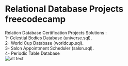 # Relational Database Projects freecodecamp

Relation Database Certification Projects Solutions :
<br />
1- Celestial Bodies Database (universe.sql).
<br />
2- World Cup Database (worldcup.sql).
<br />
3- Salon Appointment Scheduler (salon.sql).
<br />
4- Periodic Table Database
<br />
![alt text](https://camo.githubusercontent.com/60c67cf9ac2db30d478d21755289c423e1f985c6/68747470733a2f2f73332e616d617a6f6e6177732e636f6d2f66726565636f646563616d702f776964652d736f6369616c2d62616e6e65722e706e67)
